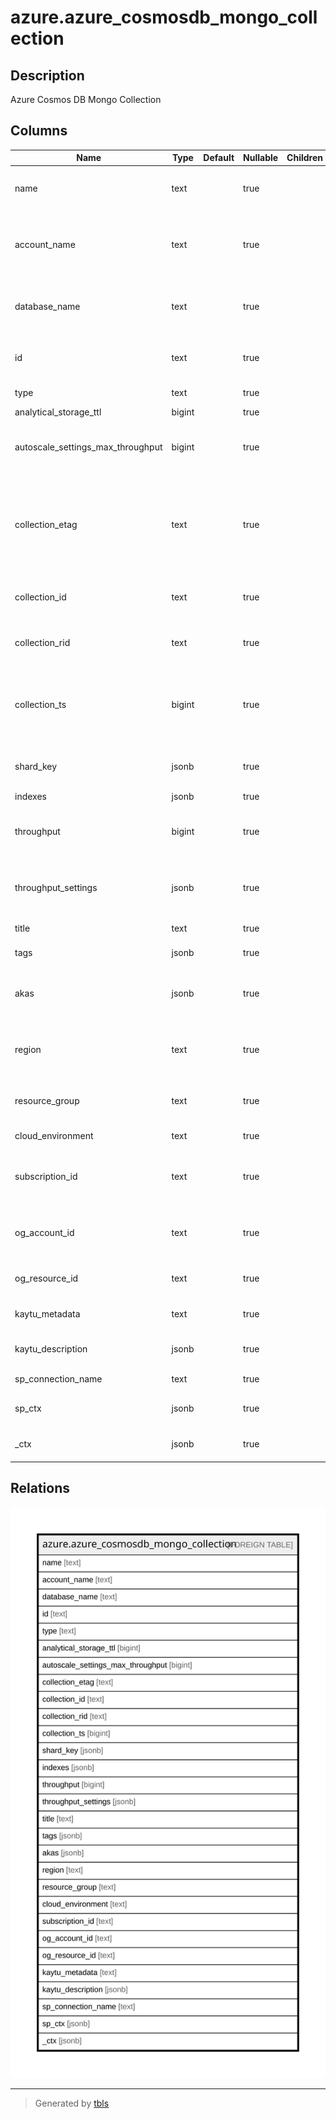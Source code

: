 # azure.azure_cosmosdb_mongo_collection

## Description

Azure Cosmos DB Mongo Collection

## Columns

| Name | Type | Default | Nullable | Children | Parents | Comment |
| ---- | ---- | ------- | -------- | -------- | ------- | ------- |
| name | text |  | true |  |  | The friendly name that identifies the Mongo DB collection. |
| account_name | text |  | true |  |  | The friendly name that identifies the cosmosdb account in which the collection is created. |
| database_name | text |  | true |  |  | The friendly name that identifies the database in which the collection is created. |
| id | text |  | true |  |  | Contains ID to identify a Mongo DB collection uniquely. |
| type | text |  | true |  |  | Type of the resource. |
| analytical_storage_ttl | bigint |  | true |  |  | Analytical TTL. |
| autoscale_settings_max_throughput | bigint |  | true |  |  | Contains maximum throughput, the resource can scale up to. |
| collection_etag | text |  | true |  |  | A system generated property representing the resource etag required for optimistic concurrency control. |
| collection_id | text |  | true |  |  | Name of the Cosmos DB MongoDB collection. |
| collection_rid | text |  | true |  |  | A system generated unique identifier for collection. |
| collection_ts | bigint |  | true |  |  | A system generated property that denotes the last updated timestamp of the resource. |
| shard_key | jsonb |  | true |  |  | A key-value pair of shard keys to be applied for the request. |
| indexes | jsonb |  | true |  |  | List of index keys. |
| throughput | bigint |  | true |  |  | Contains the value of the Cosmos DB resource throughput. |
| throughput_settings | jsonb |  | true |  |  | Contains the Cosmos DB resource throughput or autoscaleSettings. |
| title | text |  | true |  |  | Title of the resource. |
| tags | jsonb |  | true |  |  | A map of tags for the resource. |
| akas | jsonb |  | true |  |  | Array of globally unique identifier strings (also known as) for the resource. |
| region | text |  | true |  |  | The Azure region/location in which the resource is located. |
| resource_group | text |  | true |  |  | The resource group which holds this resource. |
| cloud_environment | text |  | true |  |  | The Azure Cloud Environment. |
| subscription_id | text |  | true |  |  | The Azure Subscription ID in which the resource is located. |
| og_account_id | text |  | true |  |  | The Platform Account ID in which the resource is located. |
| og_resource_id | text |  | true |  |  | The unique ID of the resource in opengovernance. |
| kaytu_metadata | text |  | true |  |  | Platform Metadata of the Azure resource. |
| kaytu_description | jsonb |  | true |  |  | The full model description of the resource |
| sp_connection_name | text |  | true |  |  | Steampipe connection name. |
| sp_ctx | jsonb |  | true |  |  | Steampipe context in JSON form. |
| _ctx | jsonb |  | true |  |  | Steampipe context in JSON form. |

## Relations

![er](azure.azure_cosmosdb_mongo_collection.svg)

---

> Generated by [tbls](https://github.com/k1LoW/tbls)
